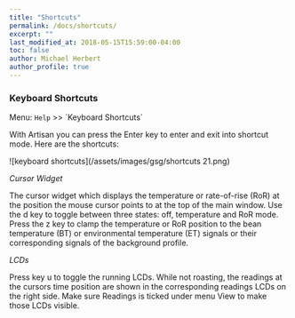 ```yaml
---
title: "Shortcuts"
permalink: /docs/shortcuts/
excerpt: ""
last_modified_at: 2018-05-15T15:59:00-04:00
toc: false
author: Michael Herbert
author_profile: true
---
```


### Keyboard Shortcuts

Menu: `Help` >> ´Keyboard Shortcuts`

With Artisan you can press the Enter key to enter and exit into shortcut mode.  Here are the shortcuts:


![keyboard shortcuts](/assets/images/gsg/shortcuts 21.png)

*Cursor Widget*

The cursor widget which displays the temperature or rate-of-rise (RoR) at the position the mouse cursor points to at the top of the main window. Use the d key to toggle between three states: off, temperature and RoR mode. Press the z key to clamp the temperature or RoR position to the bean temperature (BT) or environmental temperature (ET) signals or their corresponding signals of the background profile. 

*LCDs*

Press key u to toggle the running LCDs. While not roasting, the readings at the cursors time position are shown in the corresponding readings LCDs on the right side. Make sure Readings is ticked under menu View to make those LCDs visible.
